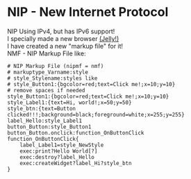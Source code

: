 # NIP - New Internet Protocol
NIP Using IPv4, but has IPv6 support!<br>
I specially made a new browser <a href="https://github.com/NTLitvinenko/Jelly" target="_blank">(Jelly!)</a><br>
I have created a new "markup file" for it!<br>
NMF - NIP Markup File like: <br>
```
# NIP Markup File (nipmf = nmf)
# markuptype_Varname:style
# style_Stylename:styles like
# style_Button1:{bgcolor=red;text=Click me!;x=10;y=10}
# remove spaces if needed
style_Button1:{bgcolor=red;text=Click me!;x=10;y=10}
style_Label1:{text=Hi, world!;x=50;y=50}
style_btn:{text=Button clicked!!!;background=black;foreground=white;x=255;y=255}
label_Hello:style_Label1
button_Button:style_Button1
button_Button.onclick:function_OnButtonClick
function_OnButtonClick{
    label_Label1=style_NewStyle
    exec:print?Hello World[?]
    exec:destroy?label_Hello
    exec:createWidget?label_Hi?style_btn
}
```
